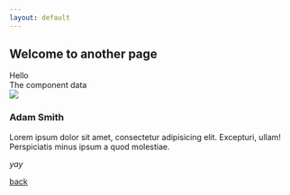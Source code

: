 ```yaml
---
layout: default
---
```


## Welcome to another page

<div class="c-card">
    <div class="c-card__header">
        Hello
    </div>
    <div class="c-card__body">
        The component data
    </div>
</div>

<div class="c-card u-text-center u-p-medium">
    <div class="c-avatar c-avatar--large u-inline-flex">
        <img class="c-avatar__img" src="http://i.pravatar.cc/150?img=68">
    </div>
    <h3>Adam Smith</h3>
    <p class="u-text-mute">Lorem ipsum dolor sit amet, consectetur 
    adipisicing elit. Excepturi, ullam! Perspiciatis minus ipsum a quod molestiae.</p>
</div>

_yay_

[back](./)
